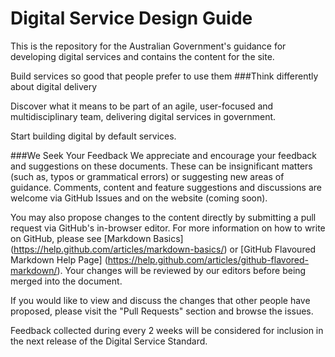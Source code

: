 # Digital Service Design Guide
This is the repository for the Australian Government's guidance for developing digital services and contains the content for the site. 

Build services so good that people prefer to use them
###Think differently about digital delivery
 
Discover what it means to be part of an agile, user-focused and multidisciplinary team, delivering digital services in government.
 
Start building digital by default services.

###We Seek Your Feedback
We appreciate and encourage your feedback and suggestions on these documents. These can be insignificant matters (such as, typos or grammatical errors) or suggesting new areas of guidance. Comments, content and feature suggestions and discussions are welcome via GitHub Issues and on the website (coming soon). 

You may also propose changes to the content directly by submitting a pull request via GitHub's in-browser editor. For more information on how to write on GitHub, please see [Markdown Basics] (https://help.github.com/articles/markdown-basics/) or [GitHub Flavoured Markdown Help Page] (https://help.github.com/articles/github-flavored-markdown/). Your changes will be reviewed by our editors before being merged into the document. 

If you would like to view and discuss the changes that other people have proposed, please visit the "Pull Requests" section and browse the issues.

Feedback collected during every 2 weeks will be considered for inclusion in the next release of the Digital Service Standard.
